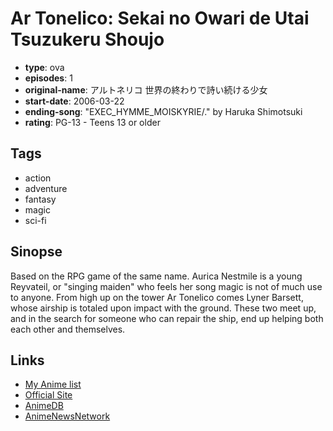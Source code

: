# Ar Tonelico: Sekai no Owari de Utai Tsuzukeru Shoujo

-   **type**: ova
-   **episodes**: 1
-   **original-name**: アルトネリコ 世界の終わりで詩い続ける少女
-   **start-date**: 2006-03-22
-   **ending-song**: "EXEC_HYMME_MOISKYRIE/." by Haruka Shimotsuki
-   **rating**: PG-13 - Teens 13 or older

## Tags

-   action
-   adventure
-   fantasy
-   magic
-   sci-fi

## Sinopse

Based on the RPG game of the same name. Aurica Nestmile is a young Reyvateil, or "singing maiden" who feels her song magic is not of much use to anyone. From high up on the tower Ar Tonelico comes Lyner Barsett, whose airship is totaled upon impact with the ground. These two meet up, and in the search for someone who can repair the ship, end up helping both each other and themselves.

## Links

-   [My Anime list](https://myanimelist.net/anime/1202/Ar_Tonelico__Sekai_no_Owari_de_Utai_Tsuzukeru_Shoujo)
-   [Official Site](http://ar-tonelico.jp/)
-   [AnimeDB](http://anidb.info/perl-bin/animedb.pl?show=anime&aid=4156)
-   [AnimeNewsNetwork](http://www.animenewsnetwork.com/encyclopedia/anime.php?id=6277)
